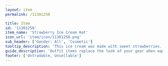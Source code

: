 ```yaml
---
layout: item
permalink: /11301250

title: Item
id: '11301250'
item_name: 'Strawberry Ice Cream Hat'
icon_url: 'item/icon/11301250.png'
sub_header: ['Gender: All', 'Cosmetic']
tooltip_description: 'This ice cream was made with sweet strawberries. Since it won''t melt, you might as well wear it as a hat!'
guide_description: 'Outfit items replace the look of your gear when equipped.'
footer: ['Untradable, Unsellable']
---
```

